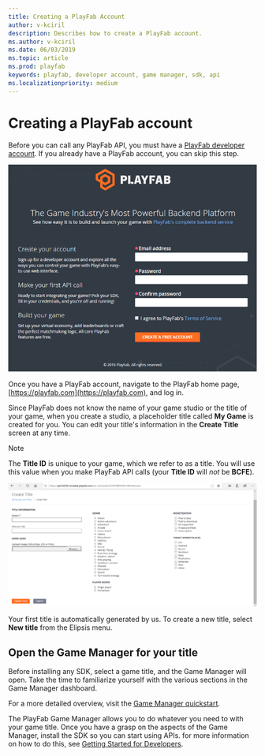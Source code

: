 ```yaml
---
title: Creating a PlayFab Account
author: v-kciril
description: Describes how to create a PlayFab account.
ms.author: v-kciril
ms.date: 06/03/2019
ms.topic: article
ms.prod: playfab
keywords: playfab, developer account, game manager, sdk, api
ms.localizationpriority: medium
---
```


# Creating a PlayFab account

Before you can call any PlayFab API, you must have a [PlayFab developer account](https://developer.playfab.com/sign-up). If you already have a PlayFab account, you can skip this step.

![PlayFab - Create your account](media/quickstart/playfab-create-account.png)

Once you have a PlayFab account, navigate to the PlayFab home page, [https://playfab.com](https://playfab.com), and log in.

Since PlayFab does not know the name of your game studio or the title of your game, when you create a studio, a placeholder title called **My Game** is created for you. You can edit your title's information in the **Create Title** screen at any time.

> [!NOTE]
> The **Title ID** is unique to your game, which we refer to as a title. You will use this value when you make PlayFab API calls (your **Title ID** will *not* be **BCFE**).

![PlayFab - Create a new game](media/quickstart/playfab-create-new-game.png)

Your first title is automatically generated by us. To create a new title, select **New title** from the Elipsis menu.

## Open the Game Manager for your title

Before installing any SDK, select a game title, and the Game Manager will open. Take the time to familiarize yourself with the various sections in the Game Manager dashboard.

For a more detailed overview, visit the [Game Manager quickstart](quickstart.md).

The PlayFab Game Manager allows you to do whatever you need to with your game title. Once you have a grasp on the aspects of the Game Manager, install the SDK so you can start using APIs. for more information on how to do this, see [Getting Started for Developers](..\personas\developer.md).

